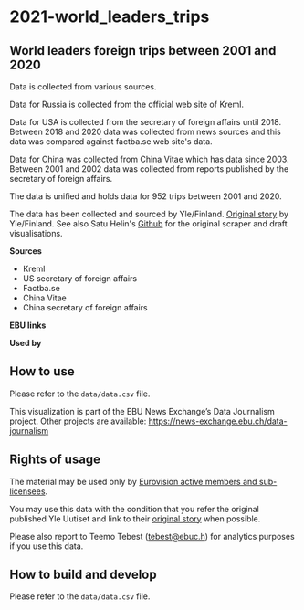 # 2021-world_leaders_trips

## World leaders foreign trips between 2001 and 2020 

Data is collected from various sources.

Data for Russia is collected from the official web site of Kreml.

Data for USA is collected from the secretary of foreign affairs until 2018. Between 2018 and 2020 data was collected from news sources and this data was compared against factba.se web site's data.

Data for China was collected from China Vitae which has data since 2003. Between 2001 and 2002 data was collected from reports published by the secretary of foreign affairs. 

The data is unified and holds data for 952 trips between 2001 and 2020.

The data has been collected and sourced by Yle/Finland. [Original story](https://yle.fi/uutiset/3-11662994) by Yle/Finland. See also Satu Helin's [Github](https://github.com/Satuhelin/Thesis) for the original scraper and draft visualisations.

**Sources**
* Kreml
* US secretary of foreign affairs
* Factba.se
* China Vitae
* China secretary of foreign affairs

**EBU links**

**Used by**

## How to use

Please refer to the `data/data.csv` file.

This visualization is part of the EBU News Exchange’s Data Journalism project. Other projects are available: https://news-exchange.ebu.ch/data-journalism

## Rights of usage

The material may be used only by [Eurovision active members and sub-licensees](https://www.ebu.ch/eurovision-news/members-and-sublicensees).

You may use this data with the condition that you refer the original published Yle Uutiset and link to their [original story](https://yle.fi/uutiset/3-11662994) when possible.

Please also report to Teemo Tebest (tebest@ebuc.h) for analytics purposes if you use this data.

## How to build and develop

Please refer to the `data/data.csv` file.